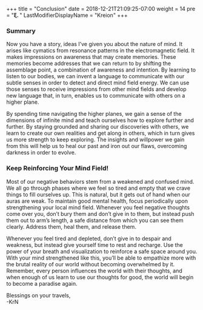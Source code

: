 +++
title = "Conclusion"
date =  2018-12-21T21:09:25-07:00
weight = 14
pre = "<b>ξ. </b>"
LastModifierDisplayName = "Kreion"
+++

### Summary

Now you have a story, ideas I’ve given you about the nature of mind. It arises like cymatics from resonance patterns in the electromagnetic field. It makes impressions on awareness that may create memories. These memories become addresses that we can return to by shifting the assemblage point, a combination of awareness and intention. By learning to listen to our bodies, we can invent a language to communicate with our subtle senses in order to detect and direct mind field energy. We can use those senses to receive impressions from other mind fields and develop new language that, in turn, enables us to communicate with others on a higher plane.

By spending time navigating the higher planes, we gain a sense of the dimensions of infinite mind and teach ourselves how to explore further and further. By staying grounded and sharing our discoveries with others, we learn to create our own realities and get along in others, which in turn gives us more strength to keep exploring. The insights and willpower we gain from this will help us to heal our past and iron out our flaws, overcoming darkness in order to evolve.

### Keep Reinforcing Your Mind Field!

Most of our negative behaviors stem from a weakened and confused mind. We all go through phases where we feel so tired and empty that we crave things to fill ourselves up. This is natural, but it gets out of hand when our auras are weak. To maintain good mental health, focus periodically upon strengthening your local mind field. Whenever you feel negative thoughts come over you, don’t bury them and don’t give in to them, but instead push them out to arm’s length, a safe distance from which you can see them clearly. Address them, heal them, and release them.

Whenever you feel tired and depleted, don’t give in to despair and weakness, but instead give yourself time to rest and recharge. Use the power of your breath and visualization to reinforce a safe space around you. With your mind strengthened like this, you’ll be able to empathize more with the brutal reality of our world without becoming overwhelmed by it. Remember, every person influences the world with their thoughts, and when enough of us learn to use our thoughts for good, the world will begin to become a paradise again.

Blessings on your travels,  
-KrN